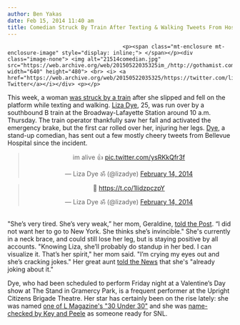 ```yaml
---
author: Ben Yakas
date: Feb 15, 2014 11:40 am
title: Comedian Struck By Train After Texting & Walking Tweets From Hospital
---
```


	
										<p><span class="mt-enclosure mt-enclosure-image" style="display: inline;"> </span></p><div class="image-none"> <img alt="21514comedian.jpg" src="https://web.archive.org/web/20150522035325im_/http://gothamist.com/attachments/byakas/21514comedian.jpg" width="640" height="480"> <br> <i> <a href="https://web.archive.org/web/20150522035325/https://twitter.com/lizadye/status/434150868636958720">via Twitter</a></i></div> <p></p>

<p>This week, a woman <a href="https://web.archive.org/web/20150522035325/http://gothamist.com/2014/02/13/woman_struck_by_b_train_in_lower_ma.php">was struck by a train</a> after she slipped and fell on the platform while texting and walking. <a href="https://web.archive.org/web/20150522035325/http://lizadye.tumblr.com/">Liza Dye</a>, 25, was run over by a southbound B train at the Broadway-Lafayette Station around 10 a.m. Thursday. The train operator thankfully saw her fall and activated the emergency brake, but the first car rolled over her, injuring her legs. <a href="https://web.archive.org/web/20150522035325/https://twitter.com/lizadye">Dye</a>, a stand-up comedian, has sent out a few mostly cheery tweets from Bellevue Hospital since the incident.</p>

<center><blockquote class="twitter-tweet" lang="en"><p>im alive &#x1F44D; <a href="https://web.archive.org/web/20150522035325/http://t.co/ysRKkQfr3f">pic.twitter.com/ysRKkQfr3f</a></p>&#x2014; Liza Dye &#x950; (@lizadye) <a href="https://web.archive.org/web/20150522035325/https://twitter.com/lizadye/statuses/434150868636958720">February 14, 2014</a></blockquote>
<script async src="//web.archive.org/web/20150522035325js_/http://platform.twitter.com/widgets.js" charset="utf-8"></script></center>

<center><blockquote class="twitter-tweet" lang="en"><p>&#x1F680; <a href="https://web.archive.org/web/20150522035325/https://t.co/1IidzpczpY">https://t.co/1IidzpczpY</a></p>&#x2014; Liza Dye &#x950; (@lizadye) <a href="https://web.archive.org/web/20150522035325/https://twitter.com/lizadye/statuses/434172238297055232">February 14, 2014</a></blockquote>
<script async src="//web.archive.org/web/20150522035325js_/http://platform.twitter.com/widgets.js" charset="utf-8"></script></center>

<p><br>
&quot;She&#x2019;s very tired. She&#x2019;s very weak,&#x201D; her mom, Geraldine, <a href="https://web.archive.org/web/20150522035325/http://nypost.com/2014/02/14/woman-run-over-by-train-a-comedian-jokes-after-fall/">told the Post</a>. &#x201C;I did not want her to go to New York. She thinks she&#x2019;s invincible.&quot; She&apos;s currently in a neck brace, and could still lose her leg, but is staying positive by all accounts. &quot;Knowing Liza, she&#x2019;ll probably do standup in her bed. I can visualize it. That&#x2019;s her spirit,&quot; her mom said. &quot;I&#x2019;m crying my eyes out and she&#x2019;s cracking jokes.&quot; Her great aunt <a href="https://web.archive.org/web/20150522035325/http://www.nydailynews.com/new-york/woman-texting-subway-platform-falls-racks-hit-train-article-1.1615324">told the News</a> that she&apos;s &quot;already joking about it.&quot;</p>

<p>Dye, who had been scheduled to perform Friday night at a Valentine&#x2019;s Day show at The Stand in Gramercy Park, is a frequent performer at the Upright Citizens Brigade Theatre. Her star has certainly been on the rise lately: she was named <a href="https://web.archive.org/web/20150522035325/http://www.thelmagazine.com/newyork/30-under-30-the-young-brooklynites-we-envy-most/Content?oid=2341053&amp;showFullText=true">one of L Magazine&apos;s &quot;30 Under 30&quot;</a> and she was <a href="https://web.archive.org/web/20150522035325/http://www.npr.org/2013/11/20/246311451/for-key-and-peele-biracial-roots-bestow-special-comedic-power">name-checked by Key and Peele</a> as someone ready for SNL. </p>					
										
									
				